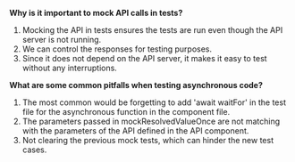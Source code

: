 **Why is it important to mock API calls in tests?**
1. Mocking the API in tests ensures the tests are run even though the API server is not running.
2. We can control the responses for testing purposes.
3. Since it does not depend on the API server, it makes it easy to test without any interruptions.

**What are some common pitfalls when testing asynchronous code?**
1. The most common would be forgetting to add 'await waitFor' in the test file for the asynchronous function in the component file.
2. The parameters passed in mockResolvedValueOnce are not matching with the parameters of the API defined in the API component.
3. Not clearing the previous mock tests, which can hinder the new test cases.